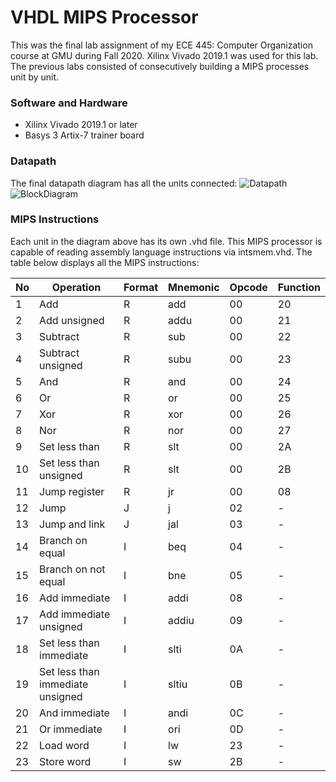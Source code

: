 # VHDL MIPS Processor
This was the final lab assignment of my ECE 445: Computer Organization course at GMU during Fall 2020. Xilinx Vivado 2019.1 was used for this lab. The previous labs consisted of consecutively building a MIPS processes unit by unit. 

### Software and Hardware
* Xilinx Vivado 2019.1 or later
* Basys 3 Artix-7 trainer board

### Datapath
The final datapath diagram has all the units connected:
![Datapath](https://user-images.githubusercontent.com/99919744/216753496-ee652a91-88ba-44a9-a887-b04e15ed667f.PNG)
![BlockDiagram](https://user-images.githubusercontent.com/99919744/216752387-e6c5a02a-75b3-41a1-8d73-07c20c706fc8.PNG)

### MIPS Instructions
Each unit in the diagram above has its own .vhd file. This MIPS processor is capable of reading assembly language instructions via intsmem.vhd.
The table below displays all the MIPS instructions: 

| No   | Operation                        | Format | Mnemonic | Opcode | Function |
|----- | -------------------------------- | ------ | -------- | ------ | -------- |
|  1   | Add                              | R      | add      | 00     | 20       |
|  2   | Add unsigned                     | R      | addu     | 00     | 21       |
|  3   | Subtract                         | R      | sub      | 00     | 22       |
|  4   | Subtract unsigned                | R      | subu     | 00     | 23       |
|  5   | And                              | R      | and      | 00     | 24       |
|  6   | Or                               | R      | or       | 00     | 25       |
|  7   | Xor                              | R      | xor      | 00     | 26       |
|  8   | Nor                              | R      | nor      | 00     | 27       |
|  9   | Set less than                    | R      | slt      | 00     | 2A       |
|  10  | Set less than unsigned           | R      | slt      | 00     | 2B       |
|  11  | Jump register                    | R      | jr       | 00     | 08       |
|  12  | Jump                             | J      | j        | 02     | -        |
|  13  | Jump and link                    | J      | jal      | 03     | -        |
|  14  | Branch on equal                  | I      | beq      | 04     | -        |
|  15  | Branch on not equal              | I      | bne      | 05     | -        |
|  16  | Add immediate                    | I      | addi     | 08     | -        |
|  17  | Add immediate unsigned           | I      | addiu    | 09     | -        |
|  18  | Set less than immediate          | I      | slti     | 0A     | -        |
|  19  | Set less than immediate unsigned | I      | sltiu    | 0B     | -        |
|  20  | And immediate                    | I      | andi     | 0C     | -        |
|  21  | Or immediate                     | I      | ori      | 0D     | -        |
|  22  | Load word                        | I      | lw       | 23     | -        |
|  23  | Store word                       | I      | sw       | 2B     | -        |
